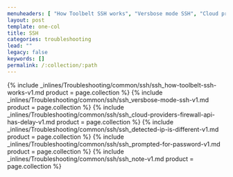 ```yaml
---
menuheaders: [ "How Toolbelt SSH works", "Versbose mode SSH", "Cloud providers firewall API has delay", "Detected IP is different", "Prompted for Password" ]
layout: post
template: one-col
title: SSH
categories: troubleshooting
lead: ""
legacy: false
keywords: []
permalink: /:collection/:path
---
```





<a href="#how-toolbelt-ssh-works"></a>{% include _inlines/Troubleshooting/common/ssh/ssh_how-toolbelt-ssh-works-v1.md  product = page.collection %}
<a href="#versbose-mode-ssh"></a>{% include _inlines/Troubleshooting/common/ssh/ssh_versbose-mode-ssh-v1.md  product = page.collection %}
<a href="#cloud-providers-firewall-api-has-delay"></a>{% include _inlines/Troubleshooting/common/ssh/ssh_cloud-providers-firewall-api-has-delay-v1.md  product = page.collection %}
<a href="#detected-ip-is-different"></a>{% include _inlines/Troubleshooting/common/ssh/ssh_detected-ip-is-different-v1.md  product = page.collection %}
<a href="#prompted-for-password"></a>{% include _inlines/Troubleshooting/common/ssh/ssh_prompted-for-password-v1.md  product = page.collection %}
{% include _inlines/Troubleshooting/common/ssh/ssh_note-v1.md  product = page.collection %}